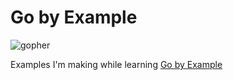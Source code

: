 # Go by Example

![gopher](https://user-images.githubusercontent.com/3983879/48318404-ba9c6400-e600-11e8-8214-1f12251ce32e.jpg)

Examples I'm making while learning [Go by Example](https://gobyexample.com/)
